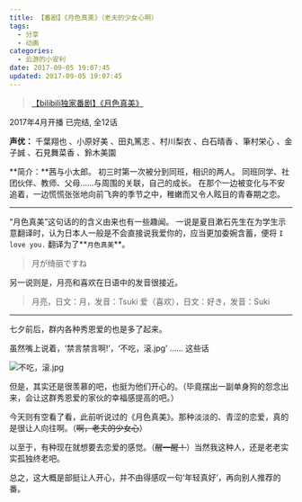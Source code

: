 ```yaml
---
title: 【番剧】《月色真美》（老夫的少女心啊）
tags:
  - 分享
  - 动画
categories:
  - 云游的小安利
date: 2017-09-05 19:07:45
updated: 2017-09-05 19:07:45
---
```


> [【bilibili独家番剧】《月色真美》](https://bangumi.bilibili.com/anime/5989)

2017年4月开播 已完结, 全12话

**声优：** 千葉翔也 、小原好美 、田丸篤志 、村川梨衣 、白石晴香 、筆村栄心 、金子誠 、石見舞菜香 、鈴木美園

**简介：**茜与小太郎。 初三时第一次被分到同班，相识的两人。 同班同学、社团伙伴、教师、父母……与周围的关联，自己的成长。 在那个一边被变化与不安追着，一边慌慌张张地向前飞奔的季节之中，稚嫩而又令人眩目的青春期之恋。

<!--more-->

---

“月色真美”这句话的的含义由来也有一些趣闻。
一说是夏目漱石先生在为学生示意翻译时，认为日本人一般是不会直接说我爱你的，应当更加委婉含蓄，便将 `I love you.` 翻译为了**`月色真美`**。

> 月が绮丽ですね

另一说则是，月亮和喜欢在日语中的发音很接近。

> 月亮，日文：月，发音：Tsuki
> 爱（喜欢），日文：好き，发音：Suki

---

七夕前后，群内各种秀恩爱的也是多了起来。

虽然嘴上说着，‘禁言禁言啊!’，‘不吃，滚.jpg’ …… 这些话

![不吃，滚.jpg](https://cdn.jsdelivr.net/gh/YunYouJun/cdn/img/meme/no-eat-gun.jpg)

但是，其实还是很羡慕的吧，也挺为他们开心的。（毕竟摆出一副单身狗的怨念出来，会让这群秀恩爱的家伙的幸福感提高的吧。）

今天则有空看了看，此前听说过的《月色真美》。那种淡淡的、青涩的恋爱，真的是很让人向往啊。（~~啊，老夫的少女心~~）

以至于，有种现在就想要去恋爱的感觉。（~~醒一醒！~~）当然我这种人，还是老老实实孤独终老吧。

总之，这大概是部挺让人开心，并不由得感叹一句‘年轻真好’，再向别人推荐的番。